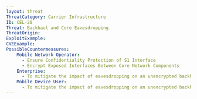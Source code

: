 ```yaml
---
layout: threat
ThreatCategory: Carrier Infrastructure
ID: CEL-28
Threat: Backhaul and Core Eavesdropping
ThreatOrigin:
ExploitExample:
CVEExample:
PossibleCountermeasures:
    Mobile Network Operator:
      - Ensure Confidentiality Protection of S1 Interface
      - Encrypt Exposed Interfaces Between Core Network Components
    Enterprise:
      - To mitigate the impact of eavesdropping on an unencrypted backhaul or core network communications channel, employ over-the-top encryption services to user-plane data prior to transmission off the mobile device.
    Mobile Device User:
      - To mitigate the impact of eavesdropping on an unencrypted backhaul or core network communications channel, employ over-the-top encryption services to user-plane data prior to transmission off the mobile device.
---
```

